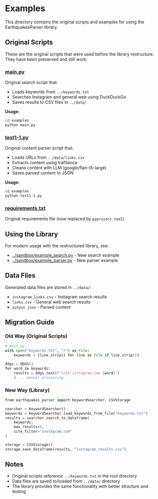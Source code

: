 # Examples

This directory contains the original scripts and examples for using the EarthquakesParser library.

## Original Scripts

These are the original scripts that were used before the library restructure. They have been preserved and still work:

### [main.py](main.py)
Original search script that:
- Loads keywords from `../keywords.txt`
- Searches Instagram and general web using DuckDuckGo
- Saves results to CSV files in `../data/`

**Usage:**
```bash
cd examples
python main.py
```

### [test1-1.py](test1-1.py)
Original content parser script that:
- Loads URLs from `../data/links.csv`
- Extracts content using trafilatura
- Cleans content with LLM (google/flan-t5-large)
- Saves parsed content to JSON

**Usage:**
```bash
cd examples
python test1-1.py
```

### [requirements.txt](requirements.txt)
Original requirements file (now replaced by `pyproject.toml`)

## Using the Library

For modern usage with the restructured library, see:
- [../sandbox/example_search.py](../sandbox/example_search.py) - New search example
- [../sandbox/example_parser.py](../sandbox/example_parser.py) - New parser example

## Data Files

Generated data files are stored in `../data/`:
- `instagram_links.csv` - Instagram search results
- `links.csv` - General web search results
- `output.json` - Parsed content

## Migration Guide

### Old Way (Original Scripts)
```python
# main.py
with open("keywords.txt", "r") as file:
    keywords = [line.strip() for line in file if line.strip()]

ddgs = DDGS()
for word in keywords:
    results = ddgs.text(f"site:instagram.com {word}")
    # ... manual processing
```

### New Way (Library)
```python
from earthquakes_parser import KeywordSearcher, CSVStorage

searcher = KeywordSearcher()
keywords = KeywordSearcher.load_keywords_from_file("keywords.txt")
results = searcher.search_to_dataframe(
    keywords,
    max_results=5,
    site_filter="instagram.com"
)

storage = CSVStorage()
storage.save_dataframe(results, "instagram_results.csv")
```

## Notes

- Original scripts reference `../keywords.txt` in the root directory
- Data files are saved to/loaded from `../data/` directory
- The library provides the same functionality with better structure and testing
